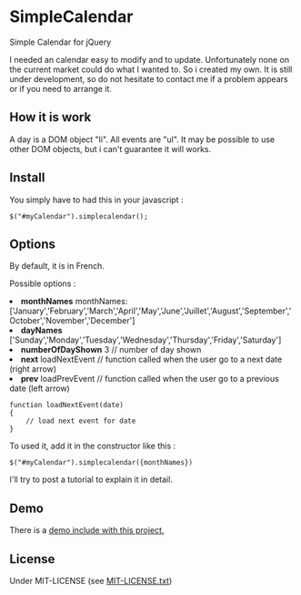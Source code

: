 SimpleCalendar
==============

Simple Calendar for jQuery

I needed an calendar easy to modify and to update. Unfortunately none on the current market could do what I wanted to.
So i created my own. It is still under development, so do not hesitate to contact me if a problem appears or if you need to arrange it.


How it is work
-----------

A day is a DOM object "li". All events are "ul".
It may be possible to use other DOM objects, but i can't guarantee it will works.

Install
-----------

You simply have to had this in your javascript :

	$("#myCalendar").simplecalendar();


Options
-----------

By default, it is in French.

Possible options : 

<li>
	<b>monthNames</b>  monthNames: ['January','February','March','April','May','June','Juillet','August','September','October','November','December']
</li>
<li>
	<b>dayNames</b> ['Sunday','Monday','Tuesday','Wednesday','Thursday','Friday','Saturday']
</li>
<li>
	<b>numberOfDayShown</b>  3 // number of day shown
</li>
<li>
	<b>next</b> loadNextEvent // function called when the user go to a next date (right arrow)
</li>
<li>
	<b>prev</b> loadPrevEvent // function called when the user go to a previous date (left arrow)
</li>



	function loadNextEvent(date)
	{
		// load next event for date
	}


To used it, add it in the constructor like this :

	$("#myCalendar").simplecalendar({monthNames})



I'll try to post a tutorial to explain it in detail.


Demo
-----------

There is a [demo include with this project.](./SimpleCalendar/tree/master/demo)


License
-----------

Under MIT-LICENSE (see [MIT-LICENSE.txt](./SimpleCalendar/blob/master/MIT-LICENSE.txt))